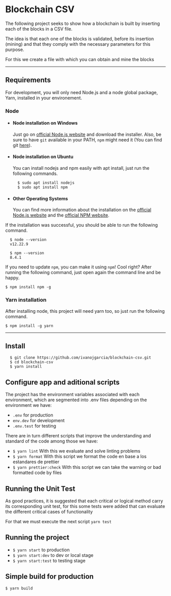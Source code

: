 # Blockchain CSV

The following project seeks to show how a blockchain is built by inserting each of the blocks in a CSV file.

The idea is that each one of the blocks is validated, before its insertion (mining) and that they comply with the necessary parameters for this purpose.

For this we create a file with which you can obtain and mine the blocks

---
## Requirements

For development, you will only need Node.js and a node global package, Yarn, installed in your environement.

### Node
- #### Node installation on Windows

  Just go on [official Node.js website](https://nodejs.org/) and download the installer.
Also, be sure to have `git` available in your PATH, `npm` might need it (You can find git [here](https://git-scm.com/)).

- #### Node installation on Ubuntu

  You can install nodejs and npm easily with apt install, just run the following commands.
    ```shell
      $ sudo apt install nodejs
      $ sudo apt install npm
    ```
- #### Other Operating Systems
  You can find more information about the installation on the [official Node.js website](https://nodejs.org/) and the [official NPM website](https://npmjs.org/).

If the installation was successful, you should be able to run the following command.

  ```shell
    $ node --version
    v12.22.9

    $ npm --version
    8.4.1
```
If you need to update `npm`, you can make it using `npm`! Cool right? After running the following command, just open again the command line and be happy.

   `$ npm install npm -g`

###
### Yarn installation
  After installing node, this project will need yarn too, so just run the following command.

  `$ npm install -g yarn`

---

## Install

  ```shell 
    $ git clone https://github.com/ivanojgarcia/blockchain-csv.git
    $ cd blockchain-csv
    $ yarn install
  ```

## Configure app and aditional scripts

The project has the environment variables associated with each environment, which are segmented into .env files depending on the environment we have:
- `.env` for production
- `env.dev` for development
- `.env.test` for testing

There are in turn different scripts that improve the understanding and standard of the code among those we have:

- `$ yarn lint` With this we evaluate and solve linting problems
- `$ yarn format` With this script we format the code en base a los estandares de prettier
- `$ yarn prettier:check` With this script we can take the warning or bad formatted code by files

## Running the Unit Test

As good practices, it is suggested that each critical or logical method carry its corresponding unit test, for this some tests were added that can evaluate the different critical cases of functionality

For that we must execute the next script `yarn test`
## Running the project

  - `$ yarn start` to production
  - `$ yarn start:dev` to dev or local stage
  - `$ yarn start:test` to testing stage

## Simple build for production

`$ yarn build`